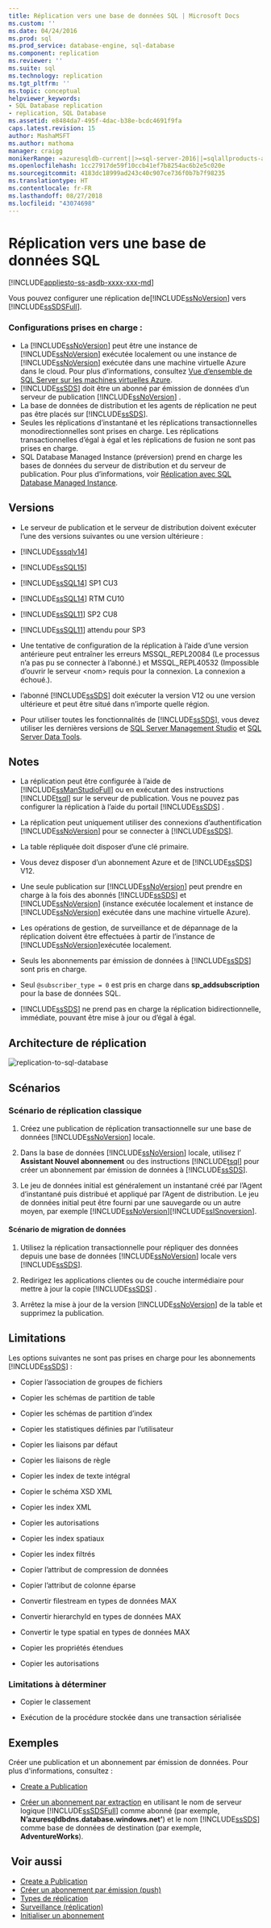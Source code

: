 ```yaml
---
title: Réplication vers une base de données SQL | Microsoft Docs
ms.custom: ''
ms.date: 04/24/2016
ms.prod: sql
ms.prod_service: database-engine, sql-database
ms.component: replication
ms.reviewer: ''
ms.suite: sql
ms.technology: replication
ms.tgt_pltfrm: ''
ms.topic: conceptual
helpviewer_keywords:
- SQL Database replication
- replication, SQL Database
ms.assetid: e8484da7-495f-4dac-b38e-bcdc4691f9fa
caps.latest.revision: 15
author: MashaMSFT
ms.author: mathoma
manager: craigg
monikerRange: =azuresqldb-current||>=sql-server-2016||=sqlallproducts-allversions||>=sql-server-linux-2017||=azuresqldb-mi-current
ms.openlocfilehash: 1cc27917de59f10ccb41ef7b8254ac6b2e5c020e
ms.sourcegitcommit: 4183dc18999ad243c40c907ce736f0b7b7f98235
ms.translationtype: HT
ms.contentlocale: fr-FR
ms.lasthandoff: 08/27/2018
ms.locfileid: "43074698"
---
```

# <a name="replication-to-sql-database"></a>Réplication vers une base de données SQL
[!INCLUDE[appliesto-ss-asdb-xxxx-xxx-md](../../includes/appliesto-ss-asdb-xxxx-xxx-md.md)]

  Vous pouvez configurer une réplication de[!INCLUDE[ssNoVersion](../../includes/ssnoversion-md.md)] vers [!INCLUDE[ssSDSFull](../../includes/sssdsfull-md.md)].  
 
 ### <a name="supported-configurations"></a>**Configurations prises en charge :**  
 -  La [!INCLUDE[ssNoVersion](../../includes/ssnoversion-md.md)] peut être une instance de [!INCLUDE[ssNoVersion](../../includes/ssnoversion-md.md)] exécutée localement ou une instance de [!INCLUDE[ssNoVersion](../../includes/ssnoversion-md.md)] exécutée dans une machine virtuelle Azure dans le cloud. Pour plus d’informations, consultez [Vue d’ensemble de SQL Server sur les machines virtuelles Azure](https://azure.microsoft.com/documentation/articles/virtual-machines-sql-server-infrastructure-services/).  
 - [!INCLUDE[ssSDS](../../includes/sssds-md.md)] doit être un abonné par émission de données d’un serveur de publication [!INCLUDE[ssNoVersion](../../includes/ssnoversion-md.md)] .  
 -  La base de données de distribution et les agents de réplication ne peut pas être placés sur [!INCLUDE[ssSDS](../../includes/sssds-md.md)].  
 - Seules les réplications d’instantané et les réplications transactionnelles monodirectionnelles sont prises en charge. Les réplications transactionnelles d’égal à égal et les réplications de fusion ne sont pas prises en charge.
 - SQL Database Managed Instance (préversion) prend en charge les bases de données du serveur de distribution et du serveur de publication. Pour plus d’informations, voir [Réplication avec SQL Database Managed Instance](replication-with-sql-database-managed-instance.md).
 
 ## <a name="versions"></a>Versions  
 - Le serveur de publication et le serveur de distribution doivent exécuter l’une des versions suivantes ou une version ultérieure :  
   
 -   [!INCLUDE[sssqlv14](../../includes/sssqlv14-md.md)]  
 
 -   [!INCLUDE[ssSQL15](../../includes/sssql15-md.md)]  
   
 -   [!INCLUDE[ssSQL14](../../includes/sssql14-md.md)] SP1 CU3  
   
 -   [!INCLUDE[ssSQL14](../../includes/sssql14-md.md)] RTM CU10  
   
 -   [!INCLUDE[ssSQL11](../../includes/sssql11-md.md)] SP2 CU8  
   
 -   [!INCLUDE[ssSQL11](../../includes/sssql11-md.md)] attendu pour SP3  
   
 - Une tentative de configuration de la réplication à l’aide d’une version antérieure peut entraîner les erreurs MSSQL_REPL20084 (Le processus n’a pas pu se connecter à l’abonné.) et MSSQL_REPL40532 (Impossible d’ouvrir le serveur \<nom> requis pour la connexion. La connexion a échoué.).  
 
 - l’abonné [!INCLUDE[ssSDS](../../includes/sssds-md.md)] doit exécuter la version V12 ou une version ultérieure et peut être situé dans n’importe quelle région.  
   
 - Pour utiliser toutes les fonctionnalités de [!INCLUDE[ssSDS](../../includes/sssds-md.md)], vous devez utiliser les dernières versions de [SQL Server Management Studio](https://msdn.microsoft.com/library/mt238290.aspx) et [SQL Server Data Tools](https://msdn.microsoft.com/library/mt204009.aspx).  
   
 ## <a name="remarks"></a>Notes   
 - La réplication peut être configurée à l’aide de [!INCLUDE[ssManStudioFull](../../includes/ssmanstudiofull-md.md)] ou en exécutant des instructions [!INCLUDE[tsql](../../includes/tsql-md.md)] sur le serveur de publication. Vous ne pouvez pas configurer la réplication à l’aide du portail [!INCLUDE[ssSDS](../../includes/sssds-md.md)] .  
   
 - La réplication peut uniquement utiliser des connexions d’authentification [!INCLUDE[ssNoVersion](../../includes/ssnoversion-md.md)] pour se connecter à [!INCLUDE[ssSDS](../../includes/sssds-md.md)].  
   
 - La table répliquée doit disposer d’une clé primaire.  
   
 - Vous devez disposer d’un abonnement Azure et de [!INCLUDE[ssSDS](../../includes/sssds-md.md)] V12.  
   
 - Une seule publication sur [!INCLUDE[ssNoVersion](../../includes/ssnoversion-md.md)] peut prendre en charge à la fois des abonnés [!INCLUDE[ssSDS](../../includes/sssds-md.md)] et [!INCLUDE[ssNoVersion](../../includes/ssnoversion-md.md)] (instance exécutée localement et instance de [!INCLUDE[ssNoVersion](../../includes/ssnoversion-md.md)] exécutée dans une machine virtuelle Azure).  
   
 - Les opérations de gestion, de surveillance et de dépannage de la réplication doivent être effectuées à partir de l’instance de [!INCLUDE[ssNoVersion](../../includes/ssnoversion-md.md)]exécutée localement.  
   
 - Seuls les abonnements par émission de données à [!INCLUDE[ssSDS](../../includes/sssds-md.md)] sont pris en charge.  
   
 - Seul `@subscriber_type = 0` est pris en charge dans **sp_addsubscription** pour la base de données SQL.  
   
 - [!INCLUDE[ssSDS](../../includes/sssds-md.md)] ne prend pas en charge la réplication bidirectionnelle, immédiate, pouvant être mise à jour ou d’égal à égal.      
   
 ## <a name="replication-architecture"></a>Architecture de réplication  
 ![replication-to-sql-database](../../relational-databases/replication/media/replication-to-sql-database.png "replication-to-sql-database")  
   
 ## <a name="scenarios"></a>Scénarios  
   
 ### <a name="typical-replication-scenario"></a>Scénario de réplication classique  
   
 1.  Créez une publication de réplication transactionnelle sur une base de données [!INCLUDE[ssNoVersion](../../includes/ssnoversion-md.md)] locale.  
   
 2.  Dans la base de données [!INCLUDE[ssNoVersion](../../includes/ssnoversion-md.md)] locale, utilisez l’ **Assistant Nouvel abonnement** ou des instructions [!INCLUDE[tsql](../../includes/tsql-md.md)] pour créer un abonnement par émission de données à [!INCLUDE[ssSDS](../../includes/sssds-md.md)].  
   
 3.  Le jeu de données initial est généralement un instantané créé par l’Agent d’instantané puis distribué et appliqué par l’Agent de distribution. Le jeu de données initial peut être fourni par une sauvegarde ou un autre moyen, par exemple [!INCLUDE[ssNoVersion](../../includes/ssnoversion-md.md)][!INCLUDE[ssISnoversion](../../includes/ssisnoversion-md.md)].  
   
 #### <a name="data-migration-scenario"></a>Scénario de migration de données  
   
 1.  Utilisez la réplication transactionnelle pour répliquer des données depuis une base de données [!INCLUDE[ssNoVersion](../../includes/ssnoversion-md.md)] locale vers [!INCLUDE[ssSDS](../../includes/sssds-md.md)].  
   
 2.  Redirigez les applications clientes ou de couche intermédiaire pour mettre à jour la copie [!INCLUDE[ssSDS](../../includes/sssds-md.md)] .  
   
 3.  Arrêtez la mise à jour de la version [!INCLUDE[ssNoVersion](../../includes/ssnoversion-md.md)] de la table et supprimez la publication.  
   
 ## <a name="limitations"></a>Limitations  
  Les options suivantes ne sont pas prises en charge pour les abonnements [!INCLUDE[ssSDS](../../includes/sssds-md.md)] :  
   
 -   Copier l’association de groupes de fichiers  
   
 -   Copier les schémas de partition de table  
   
 -   Copier les schémas de partition d’index  
   
 -   Copier les statistiques définies par l’utilisateur  
   
 -   Copier les liaisons par défaut  
   
 -   Copier les liaisons de règle  
   
 -   Copier les index de texte intégral  
   
 -   Copier le schéma XSD XML  
   
 -   Copier les index XML  
   
 -   Copier les autorisations  
   
 -   Copier les index spatiaux  
   
 -   Copier les index filtrés  
   
 -   Copier l’attribut de compression de données  
   
 -   Copier l’attribut de colonne éparse  
   
 -   Convertir filestream en types de données MAX  
   
 -   Convertir hierarchyId en types de données MAX  
   
 -   Convertir le type spatial en types de données MAX  
   
 -   Copier les propriétés étendues  
   
 -   Copier les autorisations  
   
### <a name="limitations-to-be-determined"></a>Limitations à déterminer 
 
 -   Copier le classement  
   
 -   Exécution de la procédure stockée dans une transaction sérialisée  
   
 ## <a name="examples"></a>Exemples  
  Créer une publication et un abonnement par émission de données. Pour plus d'informations, consultez :  
   
 -   [Create a Publication](../../relational-databases/replication/publish/create-a-publication.md)  
   
 -   [Créer un abonnement par extraction](../../relational-databases/replication/create-a-push-subscription.md) en utilisant le nom de serveur logique [!INCLUDE[ssSDSFull](../../includes/sssdsfull-md.md)] comme abonné (par exemple, **N’azuresqldbdns.database.windows.net’**) et le nom [!INCLUDE[ssSDS](../../includes/sssds-md.md)] comme base de données de destination (par exemple, **AdventureWorks**).  
   
 ## <a name="see-also"></a> Voir aussi  
 - [Create a Publication](../../relational-databases/replication/publish/create-a-publication.md)   
 - [Créer un abonnement par émission (push)](../../relational-databases/replication/create-a-push-subscription.md)   
 - [Types de réplication](../../relational-databases/replication/types-of-replication.md)   
 - [Surveillance &#40;réplication&#41;](../../relational-databases/replication/monitor/monitoring-replication.md)   
 - [Initialiser un abonnement](../../relational-databases/replication/initialize-a-subscription.md)  
